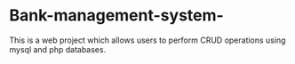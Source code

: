 # Bank-management-system-
This is a web project which allows users to perform CRUD operations using mysql and php databases.
